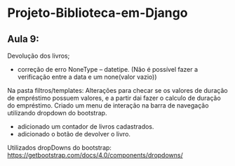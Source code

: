 # Projeto-Biblioteca-em-Django

## Aula 9:

Devolução dos livros;

- correção de erro NoneType – datetipe.
(Não é possível fazer a verificação entre a data e um none(valor vazio))

Na pasta filtros/templates:
Alterações para checar se os valores de duração de empréstimo possuem valores,  e a partir dai fazer o calculo de duração do empréstimo.
Criado um menu de interação na barra de navegação utilizando dropdown do  bootstrap.
- adicionado um contador de livros cadastrados.
- adicionado o botão de devolver o livro.

Utilizados dropDowns do bootstrap:
https://getbootstrap.com/docs/4.0/components/dropdowns/
